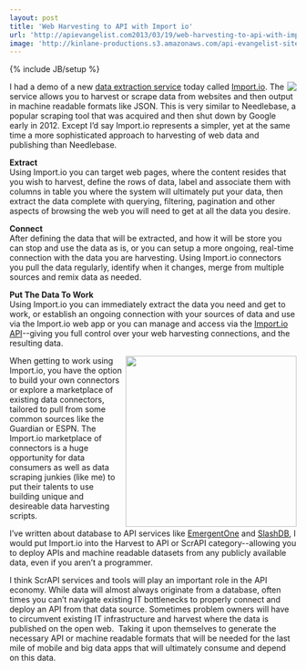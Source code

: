 ```yaml
---
layout: post
title: 'Web Harvesting to API with Import io'
url: 'http://apievangelist.com2013/03/19/web-harvesting-to-api-with-import.io/'
image: 'http://kinlane-productions.s3.amazonaws.com/api-evangelist-site/blog/import-io-logo.png'
---
```

{% include JB/setup %}
<p>
     <a title="Import.io" href="http://import.io"><img src="https://s3.amazonaws.com/kinlane-productions/api-evangelist/import-io/import-io-logo.png"  align="right" /></a>
</p>
<p>
     I had a demo of a new <a href="http://import.io">data extraction service</a> today called <a title="Import.io" href="http://import.io">Import.io</a>. The service allows you to harvest or scrape data from websites and then output in machine readable formats like JSON. This is very similar to Needlebase, a popular scraping tool that was acquired and then shut down by Google early in 2012. Except I’d say Import.io represents a simpler, yet at the same time a more sophisticated approach to harvesting of web data and publishing than Needlebase.
</p>
<p>
     <strong>Extract</strong><br />
     Using Import.io you can target web pages, where the content resides that you wish to harvest, define the rows of data, label and associate them with columns in table you where the system will ultimately put your data, then extract the data complete with querying, filtering, pagination and other aspects of browsing the web you will need to get at all the data you desire.
</p>
<p>
     <strong>Connect</strong><br />
     After defining the data that will be extracted, and how it will be store you can stop and use the data as is, or you can setup a more ongoing, real-time connection with the data you are harvesting. Using Import.io connectors you pull the data regularly, identify when it changes, merge from multiple sources and remix data as needed.
</p>
<p>
     <strong>Put The Data To Work</strong><br />
     Using Import.io you can immediately extract the data you need and get to work, or establish an ongoing connection with your sources of data and use via the Import.io web app or you can manage and access via the <a href="http://docs.import.io/">Import.io API</a>--giving you full control over your web harvesting connections, and the resulting data.
</p>
<p>
     <a title="Import.io" href="http://import.io"><img src="https://s3.amazonaws.com/kinlane-productions/api-evangelist/import-io/import-io-connectors.png"  width="300" align="right" /></a>
</p>
<p>
     When getting to work using Import.io, you have the option to build your own connectors or explore a marketplace of existing data connectors, tailored to pull from some common sources like the Guardian or ESPN. The Import.io marketplace of connectors is a huge opportunity for data consumers as well as data scraping junkies (like me) to put their talents to use building unique and desireable data harvesting scripts.
</p>
<p>
     I’ve written about database to API services like <a title="database to api with EmergentOne" href="/2013/03/01/mysql,-postgresql,-rds-to-api-with-emergent-one/">EmergentOne</a> and <a title="database to api with slashdb" href="http://apievangelist.com/2013/03/18/database-to-api-with-slashdb/">SlashDB</a>, I would put Import.io into the Harvest to API or ScrAPI category--allowing you to deploy APIs and machine readable datasets from any publicly available data, even if you aren’t a programmer.
</p>
<p>
     I think ScrAPI services and tools will play an important role in the API economy. While data will almost always originate from a database, often times you can’t navigate existing IT bottlenecks to properly connect and deploy an API from that data source. Sometimes problem owners will have to circumvent existing IT infrastructure and harvest where the data is published on the open web.  Taking it upon themselves to generate the necessary API or machine readable formats that will be needed for the last mile of mobile and big data apps that will ultimately consume and depend on this data.
</p>
